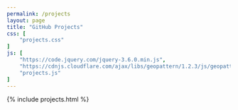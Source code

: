 ```yaml
---
permalink: /projects
layout: page
title: "GitHub Projects"
css: [
    "projects.css"
]
js: [
    "https://code.jquery.com/jquery-3.6.0.min.js",
    "https://cdnjs.cloudflare.com/ajax/libs/geopattern/1.2.3/js/geopattern.min.js",
    "projects.js"
]
---
```

{% include projects.html %}